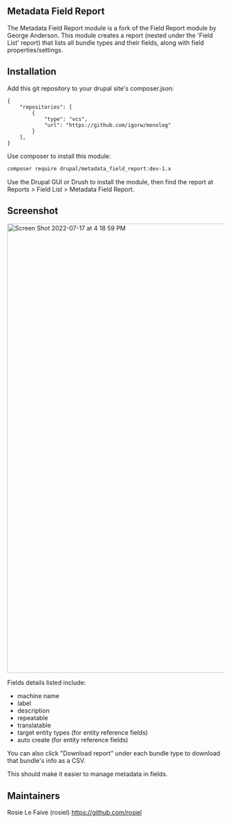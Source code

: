 ## Metadata Field Report


The Metadata Field Report module is a fork of the Field Report 
module by George Anderson. This module creates a report (nested
under the 'Field List' report) that lists all bundle types and 
their fields, along with field properties/settings. 

## Installation

Add this git repository to your drupal site's composer.json:

```
{
    "repositories": [
        {
            "type": "vcs",
            "url": "https://github.com/igorw/monolog"
        }
    ],
}
```

Use composer to install this module:

```bash
composer require drupal/metadata_field_report:dev-1.x
```

Use the Drupal GUI or Drush to install the module, then 
find the report at Reports > Field List > Metadata Field Report.

## Screenshot

<img width="1042" alt="Screen Shot 2022-07-17 at 4 18 59 PM" src="https://user-images.githubusercontent.com/1943338/179421494-16023f9e-fe83-45bc-9db1-71baa4e5bd6a.png">

Fields details listed include:
- machine name
- label
- description
- repeatable
- translatable
- target entity types (for entity reference fields)
- auto create (for entity reference fields)

You can also click "Download report" under each bundle 
type to download that bundle's info as a CSV.

This should make it easier to manage metadata in fields.

## Maintainers

Rosie Le Faive (rosiel)
https://github.com/rosiel
